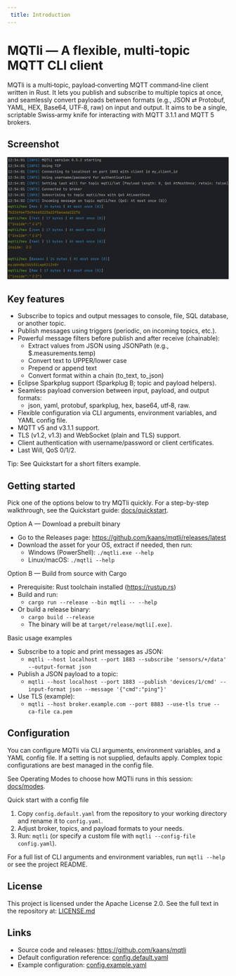 ```yaml
---
 title: Introduction
---
```


MQTli — A flexible, multi‑topic MQTT CLI client
================================================

MQTli is a multi‑topic, payload‑converting MQTT command‑line client written in Rust. It lets you publish and subscribe to multiple topics at once, and seamlessly convert payloads between formats (e.g., JSON ⇄ Protobuf, YAML, HEX, Base64, UTF‑8, raw) on input and output. It aims to be a single, scriptable Swiss‑army knife for interacting with MQTT 3.1.1 and MQTT 5 brokers.

Screenshot
----------
![Example](../assets/mqtli_example.png)

Key features
------------
- Subscribe to topics and output messages to console, file, SQL database, or another topic.
- Publish messages using triggers (periodic, on incoming topics, etc.).
- Powerful message filters before publish and after receive (chainable):
  - Extract values from JSON using JSONPath (e.g., $.measurements.temp)
  - Convert text to UPPER/lower case
  - Prepend or append text
  - Convert format within a chain (to_text, to_json)
- Eclipse Sparkplug support (Sparkplug B; topic and payload helpers).
- Seamless payload conversion between input, payload, and output formats:
  - json, yaml, protobuf, sparkplug, hex, base64, utf‑8, raw.
- Flexible configuration via CLI arguments, environment variables, and YAML config file.
- MQTT v5 and v3.1.1 support.
- TLS (v1.2, v1.3) and WebSocket (plain and TLS) support.
- Client authentication with username/password or client certificates.
- Last Will, QoS 0/1/2.

Tip: See Quickstart for a short filters example.

Getting started
---------------
Pick one of the options below to try MQTli quickly. For a step-by-step walkthrough, see the Quickstart guide: [docs/quickstart](./quickstart.md).

Option A — Download a prebuilt binary
- Go to the Releases page: https://github.com/kaans/mqtli/releases/latest
- Download the asset for your OS, extract if needed, then run:
  - Windows (PowerShell): `./mqtli.exe --help`
  - Linux/macOS: `./mqtli --help`

Option B — Build from source with Cargo
- Prerequisite: Rust toolchain installed (https://rustup.rs)
- Build and run:
  - `cargo run --release --bin mqtli -- --help`
- Or build a release binary:
  - `cargo build --release`
  - The binary will be at `target/release/mqtli[.exe]`.

Basic usage examples
- Subscribe to a topic and print messages as JSON:
  - `mqtli --host localhost --port 1883 --subscribe 'sensors/+/data' --output-format json`
- Publish a JSON payload to a topic:
  - `mqtli --host localhost --port 1883 --publish 'devices/1/cmd' --input-format json --message '{"cmd":"ping"}'`
- Use TLS (example):
  - `mqtli --host broker.example.com --port 8883 --use-tls true --ca-file ca.pem`

Configuration
-------------
You can configure MQTli via CLI arguments, environment variables, and a YAML config file. If a setting is not supplied, defaults apply. Complex topic configurations are best managed in the config file.

See Operating Modes to choose how MQTli runs in this session: [docs/modes](./modes.md).

Quick start with a config file
1) Copy `config.default.yaml` from the repository to your working directory and rename it to `config.yaml`.
2) Adjust broker, topics, and payload formats to your needs.
3) Run: `mqtli` (or specify a custom file with `mqtli --config-file config.yaml`).

For a full list of CLI arguments and environment variables, run `mqtli --help` or see the project README.

License
-------
This project is licensed under the Apache License 2.0. See the full text in the repository at: [LICENSE.md](../LICENSE.md)

Links
-----
- Source code and releases: https://github.com/kaans/mqtli
- Default configuration reference: [config.default.yaml](../config.default.yaml)
- Example configuration: [config.example.yaml](../config.example.yaml)
